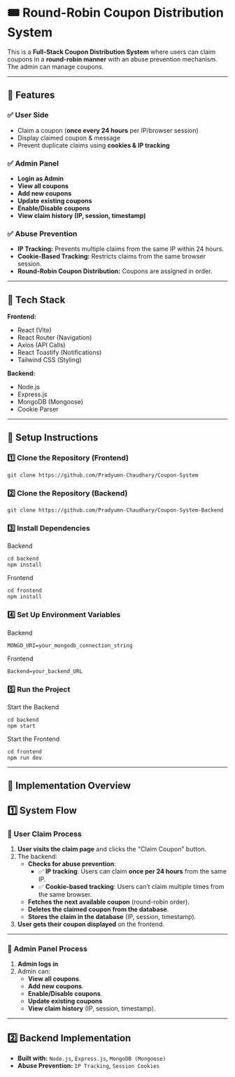 # 🎟️ Round-Robin Coupon Distribution System

This is a **Full-Stack Coupon Distribution System** where users can claim coupons in a **round-robin manner** with an abuse prevention mechanism. The admin can manage coupons.

---

## 📌 Features

### ✅ **User Side**

- Claim a coupon (**once every 24 hours** per IP/browser session)
- Display claimed coupon & message
- Prevent duplicate claims using **cookies & IP tracking**

### ✅ **Admin Panel**

- **Login as Admin**
- **View all coupons**
- **Add new coupons**
- **Update existing coupons**
- **Enable/Disable coupons**
- **View claim history (IP, session, timestamp)**

### ✅ **Abuse Prevention**

- **IP Tracking:** Prevents multiple claims from the same IP within 24 hours.
- **Cookie-Based Tracking:** Restricts claims from the same browser session.
- **Round-Robin Coupon Distribution:** Coupons are assigned in order.

---

## 📌 Tech Stack

**Frontend:**

- React (Vite)
- React Router (Navigation)
- Axios (API Calls)
- React Toastify (Notifications)
- Tailwind CSS (Styling)

**Backend:**

- Node.js
- Express.js
- MongoDB (Mongoose)
- Cookie Parser

---

## 📌 Setup Instructions

### **1️⃣ Clone the Repository** (Frontend)

```
git clone https://github.com/Pradyumn-Chaudhary/Coupon-System
```

### **2️⃣ Clone the Repository** (Backend)

```
git clone https://github.com/Pradyumn-Chaudhary/Coupon-System-Backend
```

### **3️⃣ Install Dependencies**

Backend

```
cd backend
npm install
```

Frontend

```
cd frontend
npm install
```

### **4️⃣ Set Up Environment Variables**

Backend

```
MONGO_URI=your_mongodb_connection_string
```

Frontend

```
Backend=your_backend_URL
```

### **5️⃣ Run the Project**
Start the Backend
```
cd backend
npm start
```
Start the Frontend
```
cd frontend
npm run dev
```
--- 

## 📌 Implementation Overview  

## **1️⃣ System Flow**  

### **🔹 User Claim Process**
1. **User visits the claim page** and clicks the "Claim Coupon" button.
2. The backend:
   - **Checks for abuse prevention**:
     - ✅ **IP tracking**: Users can claim **once per 24 hours** from the same IP.
     - ✅ **Cookie-based tracking**: Users can’t claim multiple times from the same browser.
   - **Fetches the next available coupon** (round-robin order).
   - **Deletes the claimed coupon from the database**.
   - **Stores the claim in the database** (IP, session, timestamp).
3. **User gets their coupon displayed** on the frontend.

---

### **🔹 Admin Panel Process**
1. **Admin logs in** 
2. Admin can:
   - **View all coupons**.
   - **Add new coupons**.
   - **Enable/Disable coupons**.
   - **Update existing coupons**
   - **View claim history** (IP, session, timestamp).
---

## **2️⃣ Backend Implementation**
- **Built with:** `Node.js`, `Express.js`, `MongoDB (Mongoose)`
- **Abuse Prevention:** `IP Tracking`, `Session Cookies`


